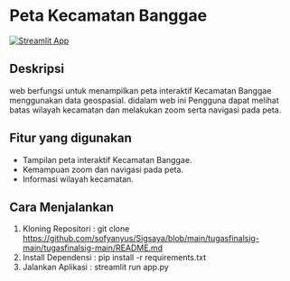 # Peta Kecamatan Banggae

[![Streamlit App](https://static.streamlit.io/badges/streamlit_badge_black_white.svg)](https://imbarinformatika-tugasfinalsig-app-kpwddt.streamlit.app/)  

## Deskripsi
web berfungsi untuk menampilkan peta interaktif Kecamatan Banggae menggunakan data geospasial. didalam web ini Pengguna dapat melihat batas wilayah kecamatan dan melakukan zoom serta navigasi pada peta.

## Fitur yang digunakan
* Tampilan peta interaktif Kecamatan Banggae.
* Kemampuan zoom dan navigasi pada peta.
* Informasi wilayah kecamatan.

## Cara Menjalankan
1. Kloning Repositori : git clone
https://github.com/sofyanyus/Sigsaya/blob/main/tugasfinalsig-main/tugasfinalsig-main/README.md
3. Install Dependensi : pip install -r requirements.txt
4. Jalankan Aplikasi : streamlit run app.py
